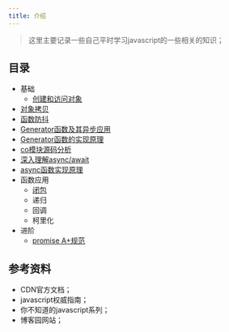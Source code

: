```yaml
---
title: 介绍
---
```


> 这里主要记录一些自己平时学习javascript的一些相关的知识；

## 目录

- 基础
  - [创建和访问对象](./javascript-note-53.md)
- [对象拷贝](./javascript-note-02.md)
- [函数防抖](./javascript-note-03.md)
- [Generator函数及其异步应用](./javascript-note-46.md)
- [Generator函数的实现原理](./javascript-note-47.md)
- [co模块源码分析](./javascript-note-48.md)
- [深入理解async/await](./javascript-note-49.md)
- [async函数实现原理](./javascript-note-50.md)
- 函数应用
  - [闭包](./javascript-note-35.md)
  - 递归
  - 回调
  - 柯里化
- 进阶
  - [promise A+规范](./javascript-note-51.md)

## 参考资料

- CDN官方文档；
- javascript权威指南；
- 你不知道的javascript系列；
- 博客园网站；
